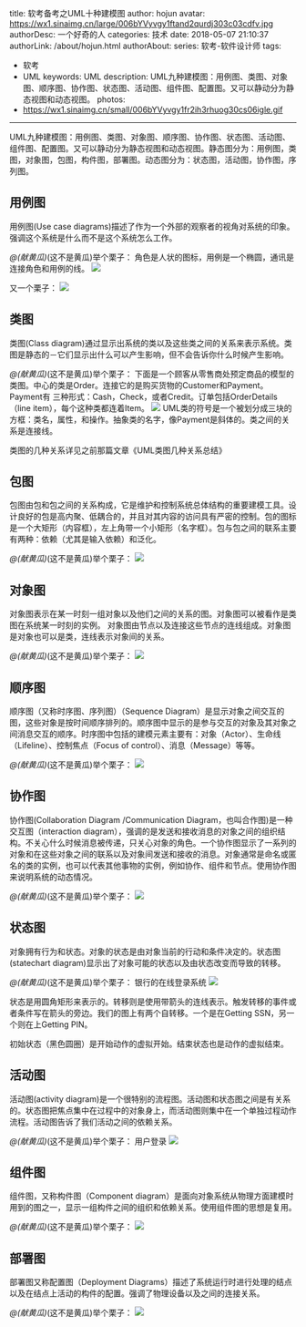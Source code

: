 title: 软考备考之UML十种建模图
author: hojun
avatar: https://wx1.sinaimg.cn/large/006bYVyvgy1ftand2qurdj303c03cdfv.jpg
authorDesc: 一个好奇的人
categories: 技术
date: 2018-05-07 21:10:37
authorLink: /about/hojun.html
authorAbout:
series: 软考-软件设计师
tags:
 - 软考
 - UML
keywords: UML
description: UML九种建模图：用例图、类图、对象图、顺序图、协作图、状态图、活动图、组件图、配置图。又可以静动分为静态视图和动态视图。
photos:
 - https://wx1.sinaimg.cn/small/006bYVyvgy1fr2ih3rhuog30cs06igle.gif
---
UML九种建模图：用例图、类图、对象图、顺序图、协作图、状态图、活动图、组件图、配置图。又可以静动分为静态视图和动态视图。静态图分为：用例图，类图，对象图，包图，构件图，部署图。动态图分为：状态图，活动图，协作图，序列图。

## **用例图**
用例图(Use case diagrams)描述了作为一个外部的观察者的视角对系统的印象。强调这个系统是什么而不是这个系统怎么工作。

*@(献黄瓜)*(这不是黄瓜)举个栗子：
角色是人状的图标，用例是一个椭圆，通讯是连接角色和用例的线。
![](https://wx2.sinaimg.cn/large/006bYVyvgy1fr2j4lg0eug30aa024t8h.gif)

又一个栗子：
![](https://wx1.sinaimg.cn/large/006bYVyvgy1fr2ih3rhuog30cs06igle.gif)

## **类图**
类图(Class diagram)通过显示出系统的类以及这些类之间的关系来表示系统。类图是静态的－它们显示出什么可以产生影响，但不会告诉你什么时候产生影响。

*@(献黄瓜)*(这不是黄瓜)举个栗子：
下面是一个顾客从零售商处预定商品的模型的类图。中心的类是Order。连接它的是购买货物的Customer和Payment。Payment有 三种形式：Cash，Check，或者Credit。订单包括OrderDetails（line item），每个这种类都连着Item。
![](https://wx1.sinaimg.cn/large/006bYVyvgy1fr2j4km82rg30lh0anaa3.gif)
UML类的符号是一个被划分成三块的方框：类名，属性，和操作。抽象类的名字，像Payment是斜体的。类之间的关系是连接线。

类图的几种关系详见之前那篇文章《UML类图几种关系总结》

## **包图**
包图由包和包之间的关系构成，它是维护和控制系统总体结构的重要建模工具。设计良好的包是高内聚、低耦合的，并且对其内容的访问具有严密的控制。包的图标是一个大矩形（内容框），左上角带一个小矩形（名字框）。包与包之间的联系主要有两种：依赖（尤其是输入依赖）和泛化。

*@(献黄瓜)*(这不是黄瓜)举个栗子：
![](https://wx2.sinaimg.cn/large/006bYVyvgy1fr2j4m2svqg30b607e744.gif)

## **对象图**
对象图表示在某一时刻一组对象以及他们之间的关系的图。对象图可以被看作是类图在系统某一时刻的实例。
对象图由节点以及连接这些节点的连线组成。对象图是对象也可以是类，连线表示对象间的关系。

*@(献黄瓜)*(这不是黄瓜)举个栗子：
![](https://wx3.sinaimg.cn/large/006bYVyvgy1fr2j4mgretg30cq07bjr7.gif)

## **顺序图**
顺序图（又称时序图、序列图）（Sequence Diagram）是显示对象之间交互的图，这些对象是按时间顺序排列的。顺序图中显示的是参与交互的对象及其对象之间消息交互的顺序。时序图中包括的建模元素主要有：对象（Actor）、生命线（Lifeline）、控制焦点（Focus of control）、消息（Message）等等。

*@(献黄瓜)*(这不是黄瓜)举个栗子：
![](https://wx2.sinaimg.cn/large/006bYVyvgy1fr2kqe8hdtg30jg0bi0sr.gif)

## **协作图**
协作图(Collaboration Diagram /Communication Diagram，也叫合作图)是一种交互图（interaction diagram），强调的是发送和接收消息的对象之间的组织结构。不关心什么时候消息被传递，只关心对象的角色。一个协作图显示了一系列的对象和在这些对象之间的联系以及对象间发送和接收的消息。对象通常是命名或匿名的类的实例，也可以代表其他事物的实例，例如协作、组件和节点。使用协作图来说明系统的动态情况。

*@(献黄瓜)*(这不是黄瓜)举个栗子：
![](https://wx3.sinaimg.cn/large/006bYVyvgy1fr2kqdlgdjg30im09qwed.gif)


## **状态图**
对象拥有行为和状态。对象的状态是由对象当前的行动和条件决定的。状态图(statechart diagram)显示出了对象可能的状态以及由状态改变而导致的转移。

*@(献黄瓜)*(这不是黄瓜)举个栗子：
银行的在线登录系统
![](https://wx3.sinaimg.cn/large/006bYVyvgy1fr2kqendfdg30le0b90sp.gif)

状态是用圆角矩形来表示的。转移则是使用带箭头的连线表示。触发转移的事件或者条件写在箭头的旁边。我们的图上有两个自转移。一个是在Getting SSN，另一个则在上Getting PIN。

初始状态（黑色圆圈）是开始动作的虚拟开始。结束状态也是动作的虚拟结束。

## **活动图**
活动图(activity diagram)是一个很特别的流程图。活动图和状态图之间是有关系的。状态图把焦点集中在过程中的对象身上，而活动图则集中在一个单独过程动作流程。活动图告诉了我们活动之间的依赖关系。

*@(献黄瓜)*(这不是黄瓜)举个栗子：
用户登录
![](http://wx2.sinaimg.cn/large/006bYVyvgy1fr337mkxfvj30gw0ll3yv.jpg)

## **组件图**
组件图，又称构件图（Component diagram）是面向对象系统从物理方面建模时用到的图之一，显示一组构件之间的组织和依赖关系。使用组件图的思想是复用。

*@(献黄瓜)*(这不是黄瓜)举个栗子：
![](https://wx1.sinaimg.cn/large/006bYVyvgy1fr2wahb73uj30kg0bvglj.jpg)

## **部署图**
部署图又称配置图（Deployment Diagrams）描述了系统运行时进行处理的结点以及在结点上活动的构件的配置。强调了物理设备以及之间的连接关系。

*@(献黄瓜)*(这不是黄瓜)举个栗子：
![](https://wx1.sinaimg.cn/large/006bYVyvgy1fr2walic01j30b406bt8m.jpg)